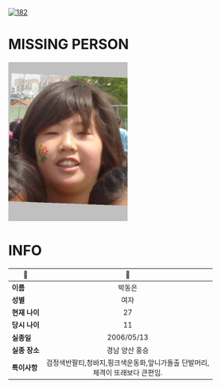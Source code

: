 [![182](https://img.shields.io/badge/%EC%8B%A4%EC%A2%85%EC%8B%A0%EA%B3%A0%EB%8A%94%20%EA%B5%AD%EB%B2%88%EC%97%86%EC%9D%B4-182-blue)](http://safe182.go.kr/index.do)

# MISSING PERSON

<img src="./missing_person.jpg">

# INFO

|🔑|💎|
|--|:--:|
|**이름**|박동은|
|**성별**|여자|
|**현재 나이**|27|
|**당시 나이**|11|
|**실종일**|2006/05/13|
|**실종 장소**|경남 양산 홍승 |
|**특이사항**|검정색반팔티,청바지,핑크색운동화,앞니가돌출  단발머리,</br>체격이 또래보다 큰편임.|
